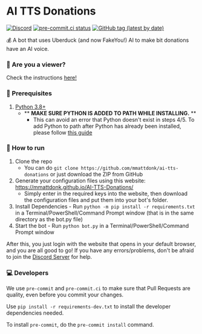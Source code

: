 # AI TTS Donations
[![Discord](https://img.shields.io/discord/883929594179256350?label=Discord)](https://discord.gg/mvVePs2Hs2)
[![pre-commit.ci status](https://results.pre-commit.ci/badge/github/mmattDonk/AI-TTS-Donations/main.svg)](https://results.pre-commit.ci/latest/github/mmattDonk/AI-TTS-Donations/main)
[![GitHub tag (latest by date)](https://img.shields.io/github/v/tag/mmattdonk/ai-tts-donations)](https://github.com/mmattDonk/AI-TTS-Donations/releases)

💰 A bot that uses Uberduck (and now FakeYou!) AI to make bit donations have an AI voice.

### 👀 Are you a viewer?
Check the instructions [here!](https://mmatt.link/UseTTS)

### 🔧 Prerequisites
1. [Python 3.8+](https://www.python.org/downloads/)
   - ** **MAKE SURE PYTHON IS ADDED TO PATH WHILE INSTALLING.** **
      - This can avoid an error that Python doesn't exist in steps 4/5. To add Python to path after Python has already been installed, please follow [this guide](https://datatofish.com/add-python-to-windows-path/)

### 🏃 How to run

1. Clone the repo
    * You can do `git clone https://github.com/mmattdonk/ai-tts-donations` or just download the ZIP from GitHub
2. Generate your configuration files using this website: https://mmattdonk.github.io/AI-TTS-Donations/
    * Simply enter in the required keys into the website, then download the configuration files and put them into your bot's folder.
4. Install Dependencies - Run `python -m pip install -r requirements.txt` in a Terminal/PowerShell/Command Prompt window (that is in the same directory as the bot.py file)
5. Start the bot - Run `python bot.py` in a Terminal/PowerShell/Command Prompt window

After this, you just login with the website that opens in your default browser, and you are all good to go! If you have any errors/problems, don't be afraid to join the [Discord Server](https://discord.gg/mvVePs2Hs2) for help.

### 💻 Developers
We use `pre-commit` and `pre-commit.ci` to make sure that Pull Requests are quality, even before you commit your changes.

Use `pip install -r requirements-dev.txt` to install the developer dependencies needed.

To install `pre-commit`, do the `pre-commit install` command.
